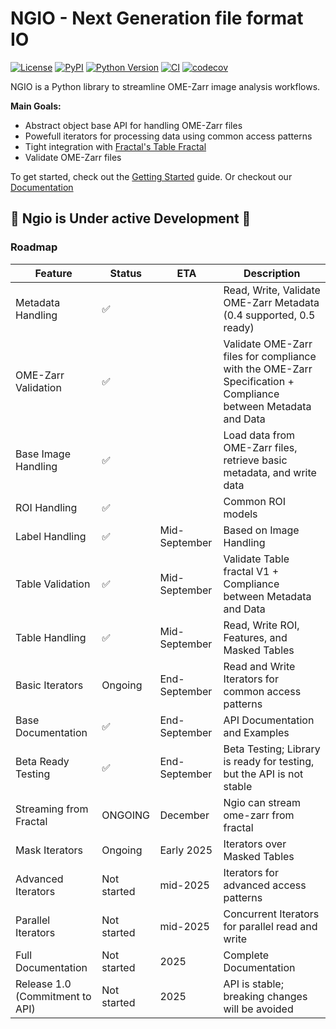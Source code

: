 # NGIO - Next Generation file format IO

[![License](https://img.shields.io/pypi/l/ngio.svg?color=green)](https://github.com/lorenzocerrone/ngio/raw/main/LICENSE)
[![PyPI](https://img.shields.io/pypi/v/ngio.svg?color=green)](https://pypi.org/project/ngio)
[![Python Version](https://img.shields.io/pypi/pyversions/ngio.svg?color=green)](https://python.org)
[![CI](https://github.com/lorenzocerrone/ngio/actions/workflows/ci.yml/badge.svg)](https://github.com/lorenzocerrone/ngio/actions/workflows/ci.yml)
[![codecov](https://codecov.io/gh/fractal-analytics-platform/ngio/graph/badge.svg?token=FkmF26FZki)](https://codecov.io/gh/fractal-analytics-platform/ngio)

NGIO is a Python library to streamline OME-Zarr image analysis workflows.

**Main Goals:**

- Abstract object base API for handling OME-Zarr files
- Powefull iterators for processing data using common access patterns
- Tight integration with [Fractal's Table Fractal](https://fractal-analytics-platform.github.io/fractal-tasks-core/tables/)
- Validate OME-Zarr files

To get started, check out the [Getting Started](https://fractal-analytics-platform.github.io/ngio/getting-started/) guide. Or checkout our [Documentation](https://fractal-analytics-platform.github.io/ngio/)

## 🚧 Ngio is Under active Development 🚧

### Roadmap

| Feature | Status | ETA | Description |
|---------|--------|-----|-------------|
| Metadata Handling | ✅ | | Read, Write, Validate OME-Zarr Metadata (0.4 supported, 0.5 ready) |
| OME-Zarr Validation | ✅ | | Validate OME-Zarr files for compliance with the OME-Zarr Specification + Compliance between Metadata and Data |
| Base Image Handling | ✅ | | Load data from OME-Zarr files, retrieve basic metadata, and write data |
| ROI Handling | ✅ | | Common ROI models |
| Label Handling | ✅ | Mid-September | Based on Image Handling |
| Table Validation | ✅ | Mid-September | Validate Table fractal V1 + Compliance between Metadata and Data |
| Table Handling | ✅ | Mid-September | Read, Write ROI, Features, and Masked Tables |
| Basic Iterators | Ongoing | End-September | Read and Write Iterators for common access patterns |
| Base Documentation | ✅ | End-September | API Documentation and Examples |
| Beta Ready Testing | ✅ | End-September | Beta Testing; Library is ready for testing, but the API is not stable |
| Streaming from Fractal | ONGOING | December | Ngio can stream ome-zarr from fractal |
| Mask Iterators | Ongoing | Early 2025 | Iterators over Masked Tables |
| Advanced Iterators | Not started | mid-2025 | Iterators for advanced access patterns |
| Parallel Iterators | Not started | mid-2025 | Concurrent Iterators for parallel read and write |
| Full Documentation | Not started | 2025 | Complete Documentation |
| Release 1.0 (Commitment to API) | Not started | 2025 | API is stable; breaking changes will be avoided |
